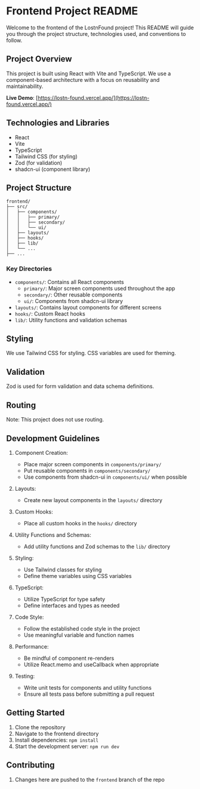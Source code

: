 # Frontend Project README

Welcome to the frontend of the LostnFound project! This README will guide you through the project structure, technologies used, and conventions to follow.

## Project Overview

This project is built using React with Vite and TypeScript. We use a component-based architecture with a focus on reusability and maintainability.

**Live Demo**: [https://lostn-found.vercel.app/](https://lostn-found.vercel.app/)

## Technologies and Libraries

- React
- Vite
- TypeScript
- Tailwind CSS (for styling)
- Zod (for validation)
- shadcn-ui (component library)

## Project Structure

```
frontend/
├── src/
│   ├── components/
│   │   ├── primary/
│   │   ├── secondary/
│   │   └── ui/
│   ├── layouts/
│   ├── hooks/
│   ├── lib/
│   └── ...
├── ...
```

### Key Directories

- `components/`: Contains all React components
  - `primary/`: Major screen components used throughout the app
  - `secondary/`: Other reusable components
  - `ui/`: Components from shadcn-ui library
- `layouts/`: Contains layout components for different screens
- `hooks/`: Custom React hooks
- `lib/`: Utility functions and validation schemas

## Styling

We use Tailwind CSS for styling. CSS variables are used for theming.

## Validation

Zod is used for form validation and data schema definitions.

## Routing

Note: This project does not use routing.

## Development Guidelines

1. Component Creation:
   - Place major screen components in `components/primary/`
   - Put reusable components in `components/secondary/`
   - Use components from shadcn-ui in `components/ui/` when possible

2. Layouts:
   - Create new layout components in the `layouts/` directory

3. Custom Hooks:
   - Place all custom hooks in the `hooks/` directory

4. Utility Functions and Schemas:
   - Add utility functions and Zod schemas to the `lib/` directory

5. Styling:
   - Use Tailwind classes for styling
   - Define theme variables using CSS variables

6. TypeScript:
   - Utilize TypeScript for type safety
   - Define interfaces and types as needed

7. Code Style:
   - Follow the established code style in the project
   - Use meaningful variable and function names

8. Performance:
   - Be mindful of component re-renders
   - Utilize React.memo and useCallback when appropriate

9. Testing:
   - Write unit tests for components and utility functions
   - Ensure all tests pass before submitting a pull request

## Getting Started

1. Clone the repository
2. Navigate to the frontend directory
3. Install dependencies: `npm install`
4. Start the development server: `npm run dev`

## Contributing

1. Changes here are pushed to the `frontend` branch of the repo
